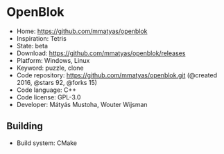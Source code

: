 # OpenBlok

- Home: https://github.com/mmatyas/openblok
- Inspiration: Tetris
- State: beta
- Download: https://github.com/mmatyas/openblok/releases
- Platform: Windows, Linux
- Keyword: puzzle, clone
- Code repository: https://github.com/mmatyas/openblok.git (@created 2016, @stars 92, @forks 15)
- Code language: C++
- Code license: GPL-3.0
- Developer: Mátyás Mustoha, Wouter Wijsman

## Building

- Build system: CMake
